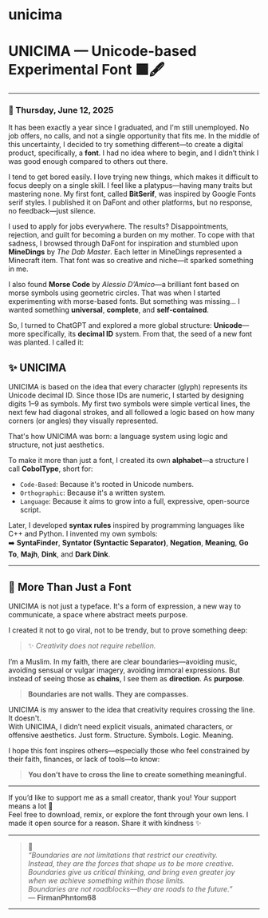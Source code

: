 # unicima
# UNICIMA — Unicode-based Experimental Font 🟩🖋️

---

### 📅 Thursday, June 12, 2025

It has been exactly a year since I graduated, and I'm still unemployed. No job offers, no calls, and not a single opportunity that fits me. In the middle of this uncertainty, I decided to try something different—to create a digital product, specifically, a **font**. I had no idea where to begin, and I didn’t think I was good enough compared to others out there.

I tend to get bored easily. I love trying new things, which makes it difficult to focus deeply on a single skill. I feel like a platypus—having many traits but mastering none. My first font, called **BitSerif**, was inspired by Google Fonts serif styles. I published it on DaFont and other platforms, but no response, no feedback—just silence.

I used to apply for jobs everywhere. The results? Disappointments, rejection, and guilt for becoming a burden on my mother. To cope with that sadness, I browsed through DaFont for inspiration and stumbled upon **MineDings** by *The Dab Master*. Each letter in MineDings represented a Minecraft item. That font was so creative and niche—it sparked something in me.

I also found **Morse Code** by *Alessio D’Amico*—a brilliant font based on morse symbols using geometric circles. That was when I started experimenting with morse-based fonts. But something was missing... I wanted something **universal**, **complete**, and **self-contained**.

So, I turned to ChatGPT and explored a more global structure: **Unicode**—more specifically, its **decimal ID** system. From that, the seed of a new font was planted. I called it:

## ✨ UNICIMA

UNICIMA is based on the idea that every character (glyph) represents its Unicode decimal ID. Since those IDs are numeric, I started by designing digits 1–9 as symbols. My first two symbols were simple vertical lines, the next few had diagonal strokes, and all followed a logic based on how many corners (or angles) they visually represented.

That's how UNICIMA was born: a language system using logic and structure, not just aesthetics.

To make it more than just a font, I created its own **alphabet**—a structure I call **CobolType**, short for:


- `Code-Based`: Because it's rooted in Unicode numbers.
- `Orthographic`: Because it's a written system.
- `Language`: Because it aims to grow into a full, expressive, open-source script.

Later, I developed **syntax rules** inspired by programming languages like C++ and Python. I invented my own symbols:  
➡️ **SyntaFinder**, **Syntator (Syntactic Separator)**, **Negation**, **Meaning**, **Go To**, **Majh**, **Dink**, and **Dark Dink**.

---

## 🌱 More Than Just a Font

UNICIMA is not just a typeface. It's a form of expression, a new way to communicate, a space where abstract meets purpose.

I created it not to go viral, not to be trendy, but to prove something deep:  
> ✨ *Creativity does not require rebellion.*

I’m a Muslim. In my faith, there are clear boundaries—avoiding music, avoiding sensual or vulgar imagery, avoiding immoral expressions. But instead of seeing those as **chains**, I see them as **direction**. As **purpose**.

> **Boundaries are not walls. They are compasses.**

UNICIMA is my answer to the idea that creativity requires crossing the line.  
It doesn't.  
With UNICIMA, I didn’t need explicit visuals, animated characters, or offensive aesthetics. Just form. Structure. Symbols. Logic. Meaning.

I hope this font inspires others—especially those who feel constrained by their faith, finances, or lack of tools—to know:  
> **You don’t have to cross the line to create something meaningful.**  

---

If you’d like to support me as a small creator, thank you! Your support means a lot 🤝  
Feel free to download, remix, or explore the font through your own lens. I made it open source for a reason. Share it with kindness ✨

---

> 💬  
> *“Boundaries are not limitations that restrict our creativity.  
> Instead, they are the forces that shape us to be more creative.  
> Boundaries give us critical thinking, and bring even greater joy  
> when we achieve something within those limits.  
> Boundaries are not roadblocks—they are roads to the future.”*  
> — **FirmanPhntom68**

---
